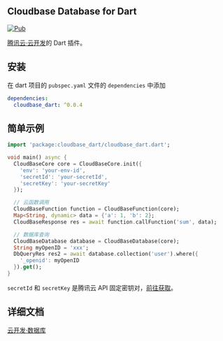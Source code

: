 ## Cloudbase Database for Dart

[![Pub](https://img.shields.io/pub/v/cloudbase_dart)]()

[腾讯云·云开发](https://www.cloudbase.net/)的 Dart 插件。

## 安装

在 dart 项目的 `pubspec.yaml` 文件的 `dependencies` 中添加

```yaml
dependencies:
  cloudbase_dart: ^0.0.4
```

## 简单示例

```dart
import 'package:cloudbase_dart/cloudbase_dart.dart';

void main() async {
  CloudBaseCore core = CloudBaseCore.init({
    'env': 'your-env-id',
    'secretId': 'your-secretId',
    'secretKey': 'your-secretKey'
  });

  // 云函数调用
  CloudBaseFunction function = CloudBaseFunction(core);
  Map<String, dynamic> data = {'a': 1, 'b': 2};
  CloudBaseResponse res = await function.callFunction('sum', data);

  // 数据库查询
  CloudBaseDatabase database = CloudBaseDatabase(core);
  String myOpenID = 'xxx';
  DbQueryRes res2 = await database.collection('user').where({
    '_openid': myOpenID
  }).get();
}
```

`secretId` 和 `secretKey` 是腾讯云 API 固定密钥对，[前往获取](https://console.cloud.tencent.com/cam/capi)。

## 详细文档

[云开发·数据库](https://docs.cloudbase.net/api-reference/flutter/database.html)
